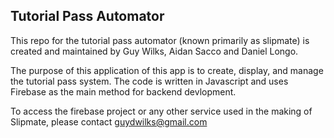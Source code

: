 ## Tutorial Pass Automator

This repo for the tutorial pass automator (known primarily as slipmate) is created and maintained by Guy Wilks, Aidan Sacco and Daniel Longo. 

The purpose of this application of this app is to create, display, and manage the tutorial pass system. The code is written in Javascript and uses Firebase as the main method for backend devlopment.

To access the firebase project or any other service used in the making of Slipmate, please contact guydwilks@gmail.com
